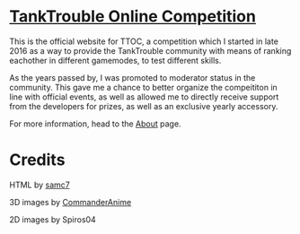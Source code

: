 # [TankTrouble Online Competition](https://samc7.github.io/TTOC)
This is the official website for TTOC, a competition which I started in late 2016 as a way to
provide the TankTrouble community with means of ranking eachother in different gamemodes, to test
different skills.

As the years passed by, I was promoted to moderator status in the community. This gave me a chance 
to better organize the compeititon in line with official events, as well as allowed me to
directly receive support from the developers for prizes, as well as an exclusive yearly accessory.

For more information, head to the [About](https://samc7.github.io/TTOC/html/About.html) page.

# Credits
HTML by [samc7](https://github.com/samc7)

3D images by [CommanderAnime](https://github.com/CommanderAnime/)

2D images by Spiros04
